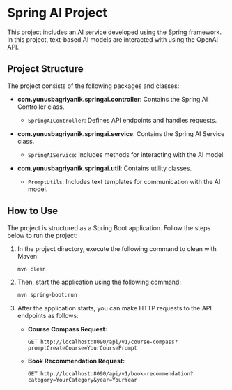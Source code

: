 # Spring AI Project

This project includes an AI service developed using the Spring framework. In this project, text-based AI models are interacted with using the OpenAI API.

## Project Structure

The project consists of the following packages and classes:

- **com.yunusbagriyanik.springai.controller**: Contains the Spring AI Controller class.
    - `SpringAIController`: Defines API endpoints and handles requests.

- **com.yunusbagriyanik.springai.service**: Contains the Spring AI Service class.
    - `SpringAIService`: Includes methods for interacting with the AI model.

- **com.yunusbagriyanik.springai.util**: Contains utility classes.
    - `PromptUtils`: Includes text templates for communication with the AI model.

## How to Use

The project is structured as a Spring Boot application. Follow the steps below to run the project:

1. In the project directory, execute the following command to clean with Maven:

    ```bash
    mvn clean
    ```

2. Then, start the application using the following command:

    ```bash
    mvn spring-boot:run
    ```

3. After the application starts, you can make HTTP requests to the API endpoints as follows:

    - **Course Compass Request:**
      ```http
      GET http://localhost:8090/api/v1/course-compass?promptCreateCourse=YourCoursePrompt
      ```

    - **Book Recommendation Request:**
      ```http
      GET http://localhost:8090/api/v1/book-recommendation?category=YourCategory&year=YourYear
      ```
